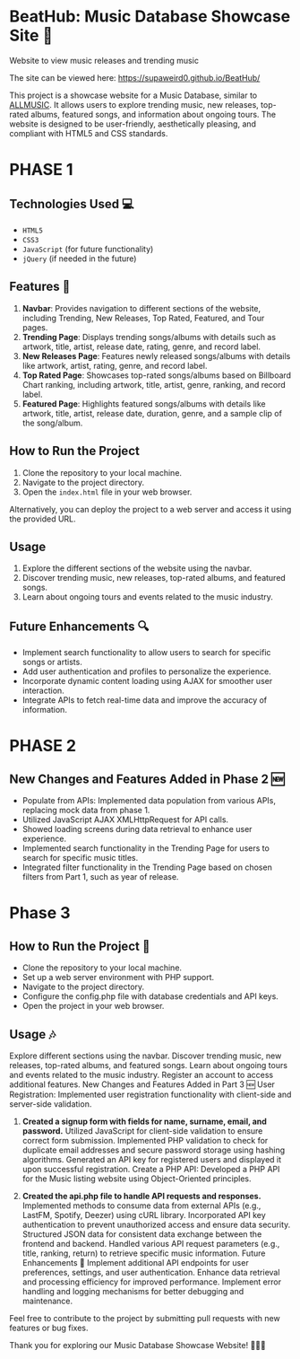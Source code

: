 # BeatHub: Music Database Showcase Site 🎵
 Website to view music releases and trending music

The site can be viewed here: https://supaweird0.github.io/BeatHub/

This project is a showcase website for a Music Database, similar to [ALLMUSIC](https://www.allmusic.com). It allows users to explore trending music, new releases, top-rated albums, featured songs, and information about ongoing tours. The website is designed to be user-friendly, aesthetically pleasing, and compliant with HTML5 and CSS standards.

# PHASE 1

## Technologies Used 💻
- `HTML5`
- `CSS3`
- `JavaScript` (for future functionality)
- `jQuery` (if needed in the future)

## Features  🚀
1. **Navbar**: Provides navigation to different sections of the website, including Trending, New Releases, Top Rated, Featured, and Tour pages.
2. **Trending Page**: Displays trending songs/albums with details such as artwork, title, artist, release date, rating, genre, and record label.
3. **New Releases Page**: Features newly released songs/albums with details like artwork, artist, rating, genre, and record label.
4. **Top Rated Page**: Showcases top-rated songs/albums based on Billboard Chart ranking, including artwork, title, artist, genre, ranking, and record label.
5. **Featured Page**: Highlights featured songs/albums with details like artwork, title, artist, release date, duration, genre, and a sample clip of the song/album.

## How to Run the Project
1. Clone the repository to your local machine.
2. Navigate to the project directory.
3. Open the `index.html` file in your web browser.

Alternatively, you can deploy the project to a web server and access it using the provided URL.

## Usage
1. Explore the different sections of the website using the navbar.
2. Discover trending music, new releases, top-rated albums, and featured songs.
3. Learn about ongoing tours and events related to the music industry.

## Future Enhancements 🔍
- Implement search functionality to allow users to search for specific songs or artists.
- Add user authentication and profiles to personalize the experience.
- Incorporate dynamic content loading using AJAX for smoother user interaction.
- Integrate APIs to fetch real-time data and improve the accuracy of information.


# PHASE 2
  
## New Changes and Features Added in Phase 2 🆕
- Populate from APIs: Implemented data population from various APIs, replacing mock data from phase 1.
- Utilized JavaScript AJAX XMLHttpRequest for API calls.
- Showed loading screens during data retrieval to enhance user experience.
- Implemented search functionality in the Trending Page for users to search for specific music titles.
- Integrated filter functionality in the Trending Page based on chosen filters from Part 1, such as year of release.


# Phase 3

## How to Run the Project 🚀
- Clone the repository to your local machine.
- Set up a web server environment with PHP support.
- Navigate to the project directory.
- Configure the config.php file with database credentials and API keys.
- Open the project in your web browser.

## Usage 🎶
Explore different sections using the navbar.
Discover trending music, new releases, top-rated albums, and featured songs.
Learn about ongoing tours and events related to the music industry.
Register an account to access additional features.
New Changes and Features Added in Part 3 🆕
User Registration: Implemented user registration functionality with client-side and server-side validation.

1. **Created a signup form with fields for name, surname, email, and password.**
Utilized JavaScript for client-side validation to ensure correct form submission.
Implemented PHP validation to check for duplicate email addresses and secure password storage using hashing algorithms.
Generated an API key for registered users and displayed it upon successful registration.
Create a PHP API: Developed a PHP API for the Music listing website using Object-Oriented principles.

2. **Created the api.php file to handle API requests and responses.**
Implemented methods to consume data from external APIs (e.g., LastFM, Spotify, Deezer) using cURL library.
Incorporated API key authentication to prevent unauthorized access and ensure data security.
Structured JSON data for consistent data exchange between the frontend and backend.
Handled various API request parameters (e.g., title, ranking, return) to retrieve specific music information.
Future Enhancements 🚀
Implement additional API endpoints for user preferences, settings, and user authentication.
Enhance data retrieval and processing efficiency for improved performance.
Implement error handling and logging mechanisms for better debugging and maintenance.

Feel free to contribute to the project by submitting pull requests with new features or bug fixes.

Thank you for exploring our Music Database Showcase Website! 🎵🎸🎶
